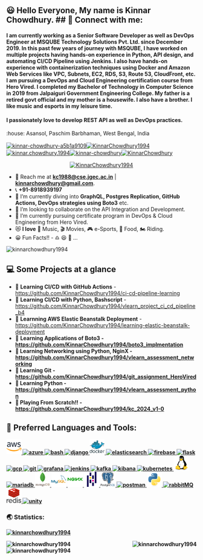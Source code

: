 ## :smiley: Hello Everyone, My name is Kinnar Chowdhury. ## :gem: Connect with me:
<h4 align-"left">I am currently working as a Senior Software Developer as well as DevOps Engineer at MSQUBE Technology Solutions Pvt. Ltd. since December 2019. In this past few years of journey with MSQUBE, I have worked on multiple projects having hands-on experience in Python, API design, and automating CI/CD Pipeline using Jenkins. I also have hands-on experience with containerization techniques using Docker and Amazon Web Services like VPC, Subnets, EC2, RDS, S3, Route 53, CloudFront, etc. I am pursuing a DevOps and Cloud Engineering certification course from Hero Vired. I completed my Bachelor of Technology in Computer Science in 2019 from Jalpaiguri Government Engineering College. My father is a retired govt official and my mother is a housewife. I also have a brother. I like music and esports in my leisure time.</h4>
<h4 align="left">I passionately love to develop REST API as well as DevOps practices.</h4>
<p>:house: Asansol, Paschim Barbhaman, West Bengal, India </p>
<p align="left"><a href="https://linkedin.com/in/kinnar-chowdhury-a5b1a9109" target="blank"><img align="center" src="https://raw.githubusercontent.com/rahuldkjain/github-profile-readme-generator/master/src/images/icons/Social/linked-in-alt.svg" alt="kinnar-chowdhury-a5b1a9109" height="30" width="40" /></a><a href="https://github.com/KinnarChowdhury1994" target="blank"><img align="center" src="https://raw.githubusercontent.com/rahuldkjain/github-profile-readme-generator/master/src/images/icons/Social/github.svg" alt="KinnarChowdhury1994" height="30" width="40" /></a><a href="https://fb.com/kinnar.chowdhury.1994" target="blank"><img align="center" src="https://raw.githubusercontent.com/rahuldkjain/github-profile-readme-generator/master/src/images/icons/Social/facebook.svg" alt="kinnar.chowdhury.1994" height="30" width="40" /></a><a href="https://stackoverflow.com/users/24088546/kinnar-chowdhury" target="blank"><img align="center" src="https://raw.githubusercontent.com/rahuldkjain/github-profile-readme-generator/master/src/images/icons/Social/stack-overflow.svg" alt="kinnar-chowdhury" height="30" width="40" /></a><a href="https://twitter.com/KinnarChowdhury" target="blank"><img align="center" src="https://raw.githubusercontent.com/rahuldkjain/github-profile-readme-generator/master/src/images/icons/Social/twitter.svg" alt="KinnarChowdhury" height="30" width="40" /></a></p>

<p align="center">
 <a href="https://github.com/KinnarChowdhury1994" target="blank"><img align="center" src="https://raw.githubusercontent.com/rahuldkjain/github-profile-readme-generator/master/src/images/icons/Social/github.svg" alt="KinnarChowdhury1994" height="30" width="40" /></a>
</p>



 <!-- - :briefcase: I’m currently working as <b>Senior Software Programmer & DevOps Engineer</b> at <b>MSQUBE Technology Solutions Pvt. Ltd. :calendar: 2019 - Present</b><br> -->
 - :email: Reach me at <b>kc1988@cse.jgec.ac.in</b> | <b>kinnarchowdhury@gmail.com</b>.<br>
 - :telephone_receiver: <b>+91-8918939197</b><br>
 - :open_book: I’m currently diving into <b>GraphQL, Postgres Replication, GitHub Actions, DevOps strategies using Boto3</b> etc.<br>
 - :telescope: I’m looking to collaborate on the API Integration and Development.<br>
 - :scroll: I’m currently pursuing certificate program in DevOps & Cloud Engineering from Hero Vired.<br>
 - :heart_eyes_cat: <b>I love</b> :musical_note: Music, :clapper: Movies, :video_game: e-Sports, :green_salad: Food, :motorcycle: Riding.<br>
 - :grinning: Fun Facts!! - :libra: :satisfied: :star_struck: ...<br>
 
<p align="left"> <img src="https://komarev.com/ghpvc/?username=kinnarchowdhury1994&label=Profile%20views&color=0e75b6&style=flat" alt="kinnarchowdhury1994"/></p>

## :computer: Some Projects at a glance
- :robot: <b>Learning CI/CD with GitHub Actions</b> - https://github.com/KinnarChowdhury1994/ci-cd-pipeline-learning
- :robot: <b>Learning CI/CD with Python, Bashscript</b> - https://github.com/KinnarChowdhury1994/vlearn_project_ci_cd_pipeline_b4
- :robot: <b>Learnning AWS Elastic Beanstalk Deployment</b> - https://github.com/KinnarChowdhury1994/learning-elastic-beanstalk-deployment
- :robot: <b>Learning Applications of Boto3<b> - https://github.com/KinnarChowdhury1994/boto3_implmentation
- :robot: <b>Learning Networking using Python, NginX<b> - https://github.com/KinnarChowdhury1994/vlearn_assessment_networking
- :robot: <b>Learning Git</b> - https://github.com/KinnarChowdhury1994/git_assignment_HeroVired
- :robot: <b>Learning Python</b> - https://github.com/KinnarChowdhury1994/vlearn_assessment_python
- :robot: <b>Playing From Scratch!!<b> - https://github.com/KinnarChowdhury1994/kc_2024_v1-0

## :crown: Preferred Languages and Tools:
<p align="left"> <a href="https://aws.amazon.com" target="_blank" rel="noreferrer"> <img src="https://raw.githubusercontent.com/devicons/devicon/master/icons/amazonwebservices/amazonwebservices-original-wordmark.svg" alt="aws" width="40" height="40"/> </a> <a href="https://azure.microsoft.com/en-in/" target="_blank" rel="noreferrer"> <img src="https://www.vectorlogo.zone/logos/microsoft_azure/microsoft_azure-icon.svg" alt="azure" width="40" height="40"/> </a> <a href="https://www.gnu.org/software/bash/" target="_blank" rel="noreferrer"> <img src="https://www.vectorlogo.zone/logos/gnu_bash/gnu_bash-icon.svg" alt="bash" width="40" height="40"/> </a> <a href="https://www.djangoproject.com/" target="_blank" rel="noreferrer"> <img src="https://cdn.worldvectorlogo.com/logos/django.svg" alt="django" width="40" height="40"/> </a> <a href="https://www.docker.com/" target="_blank" rel="noreferrer"> <img src="https://raw.githubusercontent.com/devicons/devicon/master/icons/docker/docker-original-wordmark.svg" alt="docker" width="40" height="40"/> </a> <a href="https://www.elastic.co" target="_blank" rel="noreferrer"> <img src="https://www.vectorlogo.zone/logos/elastic/elastic-icon.svg" alt="elasticsearch" width="40" height="40"/> </a> <a href="https://firebase.google.com/" target="_blank" rel="noreferrer"> <img src="https://www.vectorlogo.zone/logos/firebase/firebase-icon.svg" alt="firebase" width="40" height="40"/> </a> <a href="https://flask.palletsprojects.com/" target="_blank" rel="noreferrer"> <img src="https://www.vectorlogo.zone/logos/pocoo_flask/pocoo_flask-icon.svg" alt="flask" width="40" height="40"/> </a> <a href="https://cloud.google.com" target="_blank" rel="noreferrer"> <img src="https://www.vectorlogo.zone/logos/google_cloud/google_cloud-icon.svg" alt="gcp" width="40" height="40"/> </a> <a href="https://git-scm.com/" target="_blank" rel="noreferrer"> <img src="https://www.vectorlogo.zone/logos/git-scm/git-scm-icon.svg" alt="git" width="40" height="40"/> </a> <a href="https://grafana.com" target="_blank" rel="noreferrer"> <img src="https://www.vectorlogo.zone/logos/grafana/grafana-icon.svg" alt="grafana" width="40" height="40"/> </a> <a href="https://www.jenkins.io" target="_blank" rel="noreferrer"> <img src="https://www.vectorlogo.zone/logos/jenkins/jenkins-icon.svg" alt="jenkins" width="40" height="40"/> </a> <a href="https://kafka.apache.org/" target="_blank" rel="noreferrer"> <img src="https://www.vectorlogo.zone/logos/apache_kafka/apache_kafka-icon.svg" alt="kafka" width="40" height="40"/> </a> <a href="https://www.elastic.co/kibana" target="_blank" rel="noreferrer"> <img src="https://www.vectorlogo.zone/logos/elasticco_kibana/elasticco_kibana-icon.svg" alt="kibana" width="40" height="40"/> </a> <a href="https://kubernetes.io" target="_blank" rel="noreferrer"> <img src="https://www.vectorlogo.zone/logos/kubernetes/kubernetes-icon.svg" alt="kubernetes" width="40" height="40"/> </a> <a href="https://www.linux.org/" target="_blank" rel="noreferrer"> <img src="https://raw.githubusercontent.com/devicons/devicon/master/icons/linux/linux-original.svg" alt="linux" width="40" height="40"/> </a> <a href="https://mariadb.org/" target="_blank" rel="noreferrer"> <img src="https://www.vectorlogo.zone/logos/mariadb/mariadb-icon.svg" alt="mariadb" width="40" height="40"/> </a> <a href="https://www.mongodb.com/" target="_blank" rel="noreferrer"> <img src="https://raw.githubusercontent.com/devicons/devicon/master/icons/mongodb/mongodb-original-wordmark.svg" alt="mongodb" width="40" height="40"/> </a> <a href="https://www.mysql.com/" target="_blank" rel="noreferrer"> <img src="https://raw.githubusercontent.com/devicons/devicon/master/icons/mysql/mysql-original-wordmark.svg" alt="mysql" width="40" height="40"/> </a> <a href="https://www.nginx.com" target="_blank" rel="noreferrer"> <img src="https://raw.githubusercontent.com/devicons/devicon/master/icons/nginx/nginx-original.svg" alt="nginx" width="40" height="40"/> </a> <a href="https://pandas.pydata.org/" target="_blank" rel="noreferrer"> <img src="https://raw.githubusercontent.com/devicons/devicon/2ae2a900d2f041da66e950e4d48052658d850630/icons/pandas/pandas-original.svg" alt="pandas" width="40" height="40"/> </a> <a href="https://www.postgresql.org" target="_blank" rel="noreferrer"> <img src="https://raw.githubusercontent.com/devicons/devicon/master/icons/postgresql/postgresql-original-wordmark.svg" alt="postgresql" width="40" height="40"/> </a> <a href="https://postman.com" target="_blank" rel="noreferrer"> <img src="https://www.vectorlogo.zone/logos/getpostman/getpostman-icon.svg" alt="postman" width="40" height="40"/> </a> <a href="https://www.python.org" target="_blank" rel="noreferrer"> <img src="https://raw.githubusercontent.com/devicons/devicon/master/icons/python/python-original.svg" alt="python" width="40" height="40"/> </a> <a href="https://www.rabbitmq.com" target="_blank" rel="noreferrer"> <img src="https://www.vectorlogo.zone/logos/rabbitmq/rabbitmq-icon.svg" alt="rabbitMQ" width="40" height="40"/> </a> <a href="https://redis.io" target="_blank" rel="noreferrer"> <img src="https://raw.githubusercontent.com/devicons/devicon/master/icons/redis/redis-original-wordmark.svg" alt="redis" width="40" height="40"/> </a> <a href="https://unity.com/" target="_blank" rel="noreferrer"> <img src="https://www.vectorlogo.zone/logos/unity3d/unity3d-icon.svg" alt="unity" width="40" height="40"/> </a> </p>

### :earth_asia: Statistics:
<p align="left"> <a href="https://github.com/ryo-ma/github-profile-trophy"><img src="https://github-profile-trophy.vercel.app/?username=kinnarchowdhury1994&theme=onedark" alt="kinnarchowdhury1994" /></a> </p>
<p><img align="left" src="https://github-readme-stats.vercel.app/api?username=kinnarchowdhury1994&show_icons=true&locale=en" alt="kinnarchowdhury1994" /></p>
<p><img align="right" src="https://github-readme-streak-stats.herokuapp.com/?user=kinnarchowdhury1994&" alt="kinnarchowdhury1994" /></p>
<p>&nbsp;<img align="left" src="https://github-readme-stats.vercel.app/api/top-langs?username=kinnarchowdhury1994&show_icons=true&locale=en&layout=compact" alt="kinnarchowdhury1994" /></p>



<!--
### Hi there 👋

**KinnarChowdhury1994/KinnarChowdhury1994** is a ✨ _special_ ✨ repository because its `README.md` (this file) appears on your GitHub profile.

Here are some ideas to get you started:

- 🔭 I’m currently working on ...
- 🌱 I’m currently learning ...
- 👯 I’m looking to collaborate on ...
- 🤔 I’m looking for help with ...
- 💬 Ask me about ...
- 📫 How to reach me: ...
- 😄 Pronouns: ...
- ⚡ Fun fact: ...
-->
